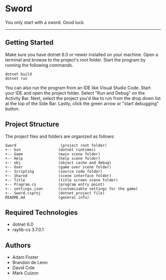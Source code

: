 # Sword
You only start with a sword. Good luck.

---
## Getting Started
Make sure you have dotnet 6.0 or newer installed on your machine. Open 
a terminal and browse to the project's root folder. Start the program 
by running the following commands.
```
dotnet build
dotnet run 
```
You can also run the program from an IDE like Visual Studio Code. 
Start your IDE and open the project folder. Select "Run and Debug" on 
the Activity Bar. Next, select the project you'd like to run from the 
drop down list at the top of the Side Bar. Lastly, click the green 
arrow or "start debugging" button.

## Project Structure
The project files and folders are organized as follows:
```
Sword                    (project root folder)
+-- bin                 (dotnet runtimes)
+-- Game                (main scene folder)
+-- Help                (help scene folder)
+-- obj                 (object cache and debug)
+-- Over                (game over scene folder)
+-- Scripting           (source code folder)
+-- Shared              (scene interface folder)
+-- Title               (title screen scene folder)
+-- Program.cs          (program entry point)
+-- settings.json       (customizable settings for the game)    
+-- Sword.csproj        (dotnet project file)
README.md               (general info)
```

## Required Technologies
* dotnet 6.0
* raylib-cs 3.7.0.1

## Authors
* Adam Foster
* Brandon de Leon
* David Cole
* Mark Cuizon